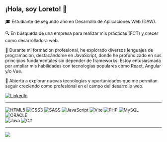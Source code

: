 ## ¡Hola, soy Loreto! 👋

🎓 Estudiante de segundo año en Desarrollo de Aplicaciones Web (DAW).

🔍 En búsqueda de una empresa para realizar mis prácticas (FCT) y crecer como desarrolladora web.

🌟 Durante mi formación profesional, he explorado diversos lenguajes de programación, destacándome en JavaScript, donde he profundizado en sus principios fundamentales sin depender de frameworks. 
Estoy entusiasmada por ampliar mis habilidades con tecnologías populares como React, Angular y/o Vue.

💼 Abierta a explorar nuevas tecnologías y oportunidades que me permitan seguir creciendo como profesional en el campo del desarrollo web.

[![LinkedIn](https://img.shields.io/badge/LinkedIn-%230077B5.svg?logo=linkedin&logoColor=white)](https://linkedin.com/in/loreto-garde) 

--- 
![HTML5](https://img.shields.io/badge/html5-%23E34F26.svg?style=for-the-badge&logo=html5&logoColor=white) 
![CSS3](https://img.shields.io/badge/css3-%231572B6.svg?style=for-the-badge&logo=css3&logoColor=white) 
![SASS](https://img.shields.io/badge/SASS-hotpink.svg?style=for-the-badge&logo=SASS&logoColor=white)
![JavaScript](https://img.shields.io/badge/javascript-%23323330.svg?style=for-the-badge&logo=javascript&logoColor=%23F7DF1E) 
![Vite](https://img.shields.io/badge/vite-%23646CFF.svg?style=for-the-badge&logo=vite&logoColor=white) 
![PHP](https://img.shields.io/badge/php-%23777BB4.svg?style=for-the-badge&logo=php&logoColor=white) 
![MySQL](https://img.shields.io/badge/mysql-4479A1.svg?style=for-the-badge&logo=mysql&logoColor=white) 
![ORACLE](https://img.shields.io/badge/Oracle-F80000?style=for-the-badge&logo=Oracle&logoColor=white)  
![Java](https://img.shields.io/badge/java-%23ED8B00.svg?style=for-the-badge&logo=openjdk&logoColor=white) 
![C#](https://img.shields.io/badge/c%23-%23239120.svg?style=for-the-badge&logo=csharp&logoColor=white) 

---
[![](https://visitcount.itsvg.in/api?id=loret0g&icon=0&color=0)](https://visitcount.itsvg.in)
